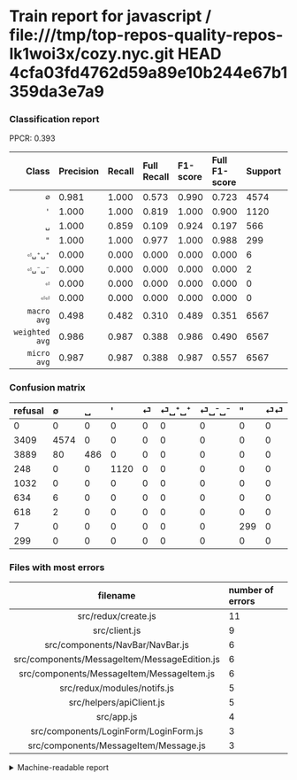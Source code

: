 # Train report for javascript / file:///tmp/top-repos-quality-repos-lk1woi3x/cozy.nyc.git HEAD 4cfa03fd4762d59a89e10b244e67b1359da3e7a9

### Classification report

PPCR: 0.393

| Class | Precision | Recall | Full Recall | F1-score | Full F1-score | Support | Full Support | PPCR |
|------:|:----------|:-------|:------------|:---------|:---------|:--------|:-------------|:-----|
| `∅` | 0.981| 1.000| 0.573| 0.990| 0.723| 4574| 7983| 0.573 |
| `'` | 1.000| 1.000| 0.819| 1.000| 0.900| 1120| 1368| 0.819 |
| `␣` | 1.000| 0.859| 0.109| 0.924| 0.197| 566| 4455| 0.127 |
| `"` | 1.000| 1.000| 0.977| 1.000| 0.988| 299| 306| 0.977 |
| `⏎␣⁺␣⁺` | 0.000| 0.000| 0.000| 0.000| 0.000| 6| 640| 0.009 |
| `⏎␣⁻␣⁻` | 0.000| 0.000| 0.000| 0.000| 0.000| 2| 620| 0.003 |
| `⏎` | 0.000| 0.000| 0.000| 0.000| 0.000| 0| 1032| 0.000 |
| `⏎⏎` | 0.000| 0.000| 0.000| 0.000| 0.000| 0| 299| 0.000 |
| `macro avg` | 0.498| 0.482| 0.310| 0.489| 0.351| 6567| 16703| 0.393 |
| `weighted avg` | 0.986| 0.987| 0.388| 0.986| 0.490| 6567| 16703| 0.393 |
| `micro avg` | 0.987| 0.987| 0.388| 0.987| 0.557| 6567| 16703| 0.393 |

### Confusion matrix

|refusal|  ∅| ␣| '| ⏎| ⏎␣⁺␣⁺| ⏎␣⁻␣⁻| "| ⏎⏎| 
|:---|:---|:---|:---|:---|:---|:---|:---|:---|
|0 |0 |0 |0 |0 |0 |0 |0 |0 |
|3409 |4574 |0 |0 |0 |0 |0 |0 |0 |
|3889 |80 |486 |0 |0 |0 |0 |0 |0 |
|248 |0 |0 |1120 |0 |0 |0 |0 |0 |
|1032 |0 |0 |0 |0 |0 |0 |0 |0 |
|634 |6 |0 |0 |0 |0 |0 |0 |0 |
|618 |2 |0 |0 |0 |0 |0 |0 |0 |
|7 |0 |0 |0 |0 |0 |0 |299 |0 |
|299 |0 |0 |0 |0 |0 |0 |0 |0 |

### Files with most errors

| filename | number of errors|
|:----:|:-----|
| src/redux/create.js | 11 |
| src/client.js | 9 |
| src/components/NavBar/NavBar.js | 6 |
| src/components/MessageItem/MessageEdition.js | 6 |
| src/components/MessageItem/MessageItem.js | 6 |
| src/redux/modules/notifs.js | 5 |
| src/helpers/apiClient.js | 5 |
| src/app.js | 4 |
| src/components/LoginForm/LoginForm.js | 3 |
| src/components/MessageItem/Message.js | 3 |

<details>
    <summary>Machine-readable report</summary>
```json
{
  "cl_report": {"\"": {"f1-score": 1.0, "precision": 1.0, "recall": 1.0, "support": 299}, "\u0027": {"f1-score": 1.0, "precision": 1.0, "recall": 1.0, "support": 1120}, "macro avg": {"f1-score": 0.4893033048066172, "precision": 0.49764049764049767, "recall": 0.4823321554770318, "support": 6567}, "micro avg": {"f1-score": 0.9865996649916248, "precision": 0.9865996649916248, "recall": 0.9865996649916248, "support": 6567}, "weighted avg": {"f1-score": 0.9855911990267171, "precision": 0.9856343976946993, "recall": 0.9865996649916248, "support": 6567}, "\u2205": {"f1-score": 0.9904720658293633, "precision": 0.9811239811239811, "recall": 1.0, "support": 4574}, "\u23ce": {"f1-score": 0.0, "precision": 0.0, "recall": 0.0, "support": 0}, "\u23ce\u23ce": {"f1-score": 0.0, "precision": 0.0, "recall": 0.0, "support": 0}, "\u23ce\u2423\u207a\u2423\u207a": {"f1-score": 0.0, "precision": 0.0, "recall": 0.0, "support": 6}, "\u23ce\u2423\u207b\u2423\u207b": {"f1-score": 0.0, "precision": 0.0, "recall": 0.0, "support": 2}, "\u2423": {"f1-score": 0.9239543726235742, "precision": 1.0, "recall": 0.8586572438162544, "support": 566}},
  "cl_report_full": {"\"": {"f1-score": 0.9884297520661156, "precision": 1.0, "recall": 0.9771241830065359, "support": 306}, "\u0027": {"f1-score": 0.9003215434083601, "precision": 1.0, "recall": 0.8187134502923976, "support": 1368}, "macro avg": {"f1-score": 0.3511150762641489, "precision": 0.49764049764049767, "recall": 0.30973701230580786, "support": 16703}, "micro avg": {"f1-score": 0.5568543188654921, "precision": 0.9865996649916248, "recall": 0.3878943902293001, "support": 16703}, "weighted avg": {"f1-score": 0.49007832289950837, "precision": 0.8358565970970928, "recall": 0.3878943902293001, "support": 16703}, "\u2205": {"f1-score": 0.7234480031633057, "precision": 0.9811239811239811, "recall": 0.5729675560566203, "support": 7983}, "\u23ce": {"f1-score": 0.0, "precision": 0.0, "recall": 0.0, "support": 1032}, "\u23ce\u23ce": {"f1-score": 0.0, "precision": 0.0, "recall": 0.0, "support": 299}, "\u23ce\u2423\u207a\u2423\u207a": {"f1-score": 0.0, "precision": 0.0, "recall": 0.0, "support": 640}, "\u23ce\u2423\u207b\u2423\u207b": {"f1-score": 0.0, "precision": 0.0, "recall": 0.0, "support": 620}, "\u2423": {"f1-score": 0.19672131147540983, "precision": 1.0, "recall": 0.10909090909090909, "support": 4455}},
  "ppcr": 0.3931629048673891
}
```
</details>
